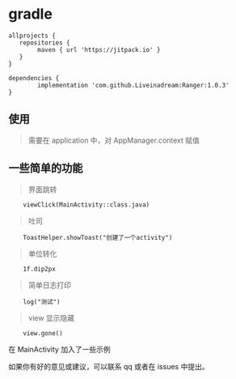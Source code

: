 # gradle


```
allprojects {
   repositories {
        maven { url 'https://jitpack.io' }
   }
}
```
```
dependencies {
        implementation 'com.github.Liveinadream:Ranger:1.0.3'
}
```

## 使用

> 需要在 application 中，对 AppManager.context 赋值

## 一些简单的功能

> 界面跳转
```
    viewClick(MainActivity::class.java)
```

> 吐司

```
    ToastHelper.showToast("创建了一个activity")
```

> 单位转化

```
    1f.dip2px
```

>简单日志打印

```
    log("测试")
```

>view 显示隐藏
```
    view.gone()
```

在 MainActivity 加入了一些示例

如果你有好的意见或建议，可以联系 qq 或者在 issues 中提出。